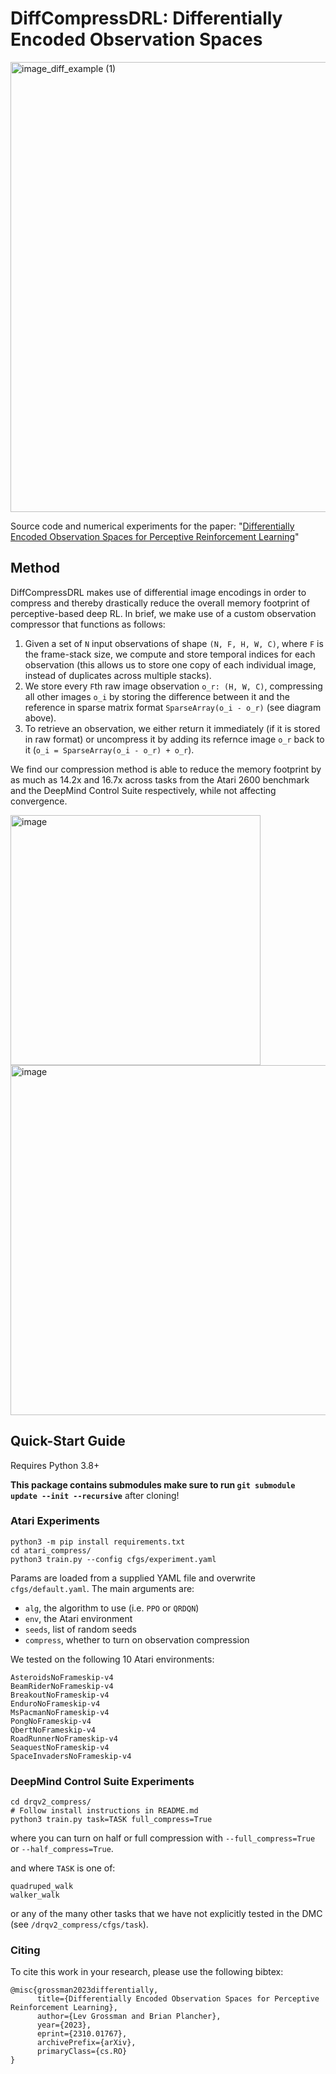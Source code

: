 # DiffCompressDRL: Differentially Encoded Observation Spaces 
<img width="720" alt="image_diff_example (1)" src="https://github.com/A2R-Lab/DiffCompressDRL/assets/8332062/7cbea8b2-225c-4414-a9f7-1fd6f6685f3c">


Source code and numerical experiments for the paper: "[Differentially Encoded Observation Spaces for Perceptive Reinforcement Learning](https://arxiv.org/pdf/2310.01767.pdf)"

## Method
DiffCompressDRL makes use of differential image encodings in order to compress and thereby drastically reduce the overall memory footprint of perceptive-based deep RL. In brief, we make use of a custom observation compressor that functions as follows:
1. Given a set of `N` input observations of shape `(N, F, H, W, C)`, where `F` is the frame-stack size, we compute and store temporal indices for each observation (this allows us to store one copy of each individual image, instead of duplicates across multiple stacks).
2. We store every `F`th raw image observation `o_r: (H, W, C)`, compressing all other images `o_i` by storing the difference between it and the reference in sparse matrix format `SparseArray(o_i - o_r)` (see diagram above).
3. To retrieve an observation, we either return it immediately (if it is stored in raw format) or uncompress it by adding its refernce image `o_r` back to it (`o_i = SparseArray(o_i - o_r) + o_r`).

We find our compression method is able to reduce the memory footprint by as much as 14.2x and 16.7x across tasks from the Atari 2600 benchmark and the DeepMind Control Suite respectively, while not affecting convergence.

<img width="400" alt="image" src="https://github.com/A2R-Lab/DiffCompressDRL/assets/8332062/212e41b6-941f-4e32-ad26-f2fa523f5131">
<img width="560" alt="image" src="https://github.com/A2R-Lab/DiffCompressDRL/assets/8332062/076eec6b-95df-4552-8699-470143b9d822">



## Quick-Start Guide

Requires Python 3.8+

**This package contains submodules make sure to run ```git submodule update --init --recursive```** after cloning!

### Atari Experiments

```
python3 -m pip install requirements.txt
cd atari_compress/
python3 train.py --config cfgs/experiment.yaml
```
Params are loaded from a supplied YAML file and overwrite `cfgs/default.yaml`. The main arguments are:
* `alg`, the algorithm to use (i.e. `PPO` or `QRDQN`)
* `env`, the Atari environment
* `seeds`, list of random seeds
* `compress`, whether to turn on observation compression

We tested on the following 10 Atari environments:
```
AsteroidsNoFrameskip-v4
BeamRiderNoFrameskip-v4
BreakoutNoFrameskip-v4
EnduroNoFrameskip-v4
MsPacmanNoFrameskip-v4
PongNoFrameskip-v4
QbertNoFrameskip-v4
RoadRunnerNoFrameskip-v4
SeaquestNoFrameskip-v4
SpaceInvadersNoFrameskip-v4
```


### DeepMind Control Suite Experiments

```
cd drqv2_compress/
# Follow install instructions in README.md
python3 train.py task=TASK full_compress=True
```
where you can turn on half or full compression with `--full_compress=True` or `--half_compress=True`.

and where `TASK` is one of:
```
quadruped_walk
walker_walk
```
or any of the many other tasks that we have not explicitly tested in the DMC (see `/drqv2_compress/cfgs/task`).

### Citing
To cite this work in your research, please use the following bibtex:
```
@misc{grossman2023differentially,
      title={Differentially Encoded Observation Spaces for Perceptive Reinforcement Learning}, 
      author={Lev Grossman and Brian Plancher},
      year={2023},
      eprint={2310.01767},
      archivePrefix={arXiv},
      primaryClass={cs.RO}
}
```
